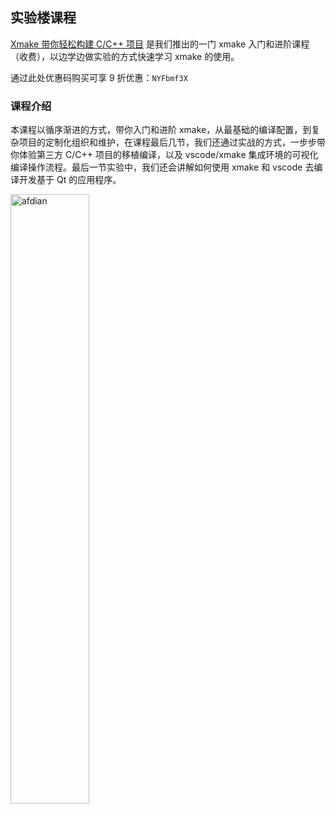 

## 实验楼课程

[Xmake 带你轻松构建 C/C++ 项目](https://www.lanqiao.cn/courses/2764) 是我们推出的一门 xmake 入门和进阶课程（收费），以边学边做实验的方式快速学习 xmake 的使用。

通过此处优惠码购买可享 9 折优惠：`NYFbmf3X`

### 课程介绍

本课程以循序渐进的方式，带你入门和进阶 xmake，从最基础的编译配置，到复杂项目的定制化组织和维护，在课程最后几节，我们还通过实战的方式，一步步带你体验第三方 C/C++ 项目的移植编译，以及 vscode/xmake 集成环境的可视化编译操作流程。最后一节实验中，我们还会讲解如何使用 xmake 和 vscode 去编译开发基于 Qt 的应用程序。

<a href="https://www.lanqiao.cn/courses/2764" target="_blank">
<img src="https://dn-simplecloud.shiyanlou.com/courses/uid214893-20200916-1600218561642" alt="afdian" width="50%" height="50%">
</a>

